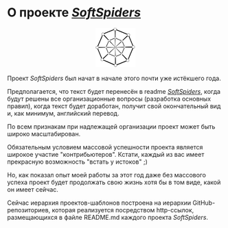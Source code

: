 # О проекте *[SoftSpiders](https://github.com/softspider)*

<p align="center">
  <a href="https://github.com/softspider">
    <img src="./images/sslogo-from-github-20.png" />
  </a>
</p>

Проект *SoftSpiders* был начат в начале этого почти уже истёкшего года.

Предполагается, что текст будет перенесён в readme *[SoftSpiders](https://github.com/softspider)*, когда будут решены
все организационные вопросы (разработка основных правил), когда текст будет доработан, получит свой окончательный вид и,
как минимум, английский перевод.

По всем признакам при надлежащей организации проект может быть широко масштабирован. 

Обязательным условием массовой успешности проекта является широкое участие "контрибьютеров".
Кстати, каждый из вас имеет прекрасную возможность "встать у истоков" ;)

Но, как показал опыт моей работы за этот год даже без массового успеха проект будет продолжать свою жизнь хотя бы в том виде, какой он
имеет сейчас.
 
Сейчас иерархия проектов-шаблонов построена на иерархии GitHub-репозиториев, которая реализуется посредством http-ссылок,
размещающихся в файле README.md каждого проекта *SoftSpiders*. 


 